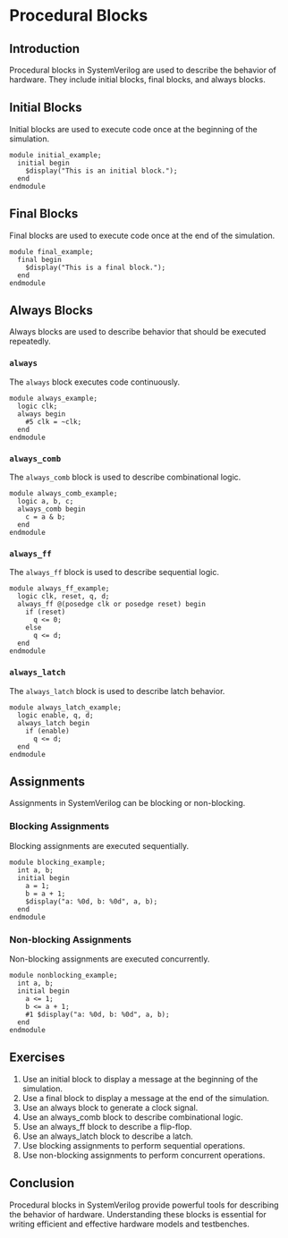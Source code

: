 # Procedural Blocks

## Introduction
Procedural blocks in SystemVerilog are used to describe the behavior of hardware. They include initial blocks, final blocks, and always blocks.

## Initial Blocks
Initial blocks are used to execute code once at the beginning of the simulation.

```SV
module initial_example;
  initial begin
    $display("This is an initial block.");
  end
endmodule
```

## Final Blocks
Final blocks are used to execute code once at the end of the simulation.

```SV
module final_example;
  final begin
    $display("This is a final block.");
  end
endmodule
```

## Always Blocks
Always blocks are used to describe behavior that should be executed repeatedly.

### `always`
The `always` block executes code continuously.

```SV
module always_example;
  logic clk;
  always begin
    #5 clk = ~clk;
  end
endmodule
```

### `always_comb`
The `always_comb` block is used to describe combinational logic.

```SV
module always_comb_example;
  logic a, b, c;
  always_comb begin
    c = a & b;
  end
endmodule
```

### `always_ff`
The `always_ff` block is used to describe sequential logic.

```SV
module always_ff_example;
  logic clk, reset, q, d;
  always_ff @(posedge clk or posedge reset) begin
    if (reset)
      q <= 0;
    else
      q <= d;
  end
endmodule
```

### `always_latch`
The `always_latch` block is used to describe latch behavior.

```SV
module always_latch_example;
  logic enable, q, d;
  always_latch begin
    if (enable)
      q <= d;
  end
endmodule
```

## Assignments
Assignments in SystemVerilog can be blocking or non-blocking.

### Blocking Assignments
Blocking assignments are executed sequentially.

```SV
module blocking_example;
  int a, b;
  initial begin
    a = 1;
    b = a + 1;
    $display("a: %0d, b: %0d", a, b);
  end
endmodule
```

### Non-blocking Assignments
Non-blocking assignments are executed concurrently.

```SV
module nonblocking_example;
  int a, b;
  initial begin
    a <= 1;
    b <= a + 1;
    #1 $display("a: %0d, b: %0d", a, b);
  end
endmodule
```

## Exercises
1. Use an initial block to display a message at the beginning of the simulation.
2. Use a final block to display a message at the end of the simulation.
3. Use an always block to generate a clock signal.
4. Use an always_comb block to describe combinational logic.
5. Use an always_ff block to describe a flip-flop.
6. Use an always_latch block to describe a latch.
7. Use blocking assignments to perform sequential operations.
8. Use non-blocking assignments to perform concurrent operations.

## Conclusion
Procedural blocks in SystemVerilog provide powerful tools for describing the behavior of hardware. Understanding these blocks is essential for writing efficient and effective hardware models and testbenches.
